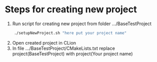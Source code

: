 # Steps for creating new project
1. Run script for creating new project from folder .../BaseTestProject
```bash
    ./setupNewProject.sh "here put your project name"
```
2. Open created project in CLion
3. In file .../BaseTestProject/CMakeLists.txt replace project(BaseTestProject) with project(Your project name)